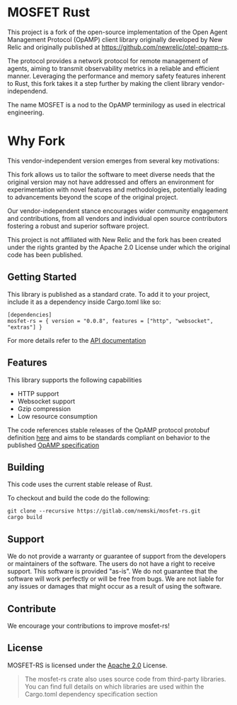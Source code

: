 # MOSFET Rust

This project is a fork of the open-source implementation of the Open Agent Management Protocol (OpAMP) client library originally developed by New Relic and originally published at https://github.com/newrelic/otel-opamp-rs. 

The protocol provides a network protocol for remote management of agents, aiming to transmit observability metrics in a reliable and efficient manner. Leveraging the performance and memory safety features inherent to Rust, this fork takes it a step further by making the client library vendor-independend.

The name MOSFET is a nod to the OpAMP terminilogy as used in electrical engineering.

 # Why Fork

This vendor-independent version emerges from several key motivations:

This fork allows us to tailor the software to meet diverse needs that the original version may not have addressed and offers an environment for experimentation with novel features and methodologies, potentially leading to advancements beyond the scope of the original project.

Our vendor-independent stance encourages wider community engagement and contributions, from all vendors and individual open source contributors fostering a robust and superior software project.

This project is not affiliated with New Relic and the fork has been created under the rights granted by the Apache 2.0 License under which the original code has been published.

## Getting Started

 This library is published as a standard crate. To add it to your project, include it as a dependency inside Cargo.toml like so:
```
[dependencies]
mosfet-rs = { version = "0.0.8", features = ["http", "websocket", "extras"] }
```

For more details refer to the [API documentation](https://docs.rs/mosfet-rs/latest/mosfet_rs/)
## Features

This library supports the following capabilities
 - HTTP support
 - Websocket support
 - Gzip compression
 - Low resource consumption

The code references stable releases of the OpAMP protocol protobuf definition [here](https://github.com/open-telemetry/opamp-spec) and aims to be standards compliant on behavior to the published [OpAMP specification](https://github.com/open-telemetry/opamp-spec/blob/main/specification.md)

## Building

This code uses the current stable release of Rust.

To checkout and build the code do the following:
```
git clone --recursive https://gitlab.com/nemski/mosfet-rs.git
cargo build
```

## Support

We do not provide a warranty or guarantee of support from the developers or maintainers of the software. The users do not have a right to receive support. This software is provided "as-is".
We do not guarantee that the software will work perfectly or will be free from bugs. We are not liable for any issues or damages that might occur as a result of using the software.

## Contribute

We encourage your contributions to improve mosfet-rs! 


## License
MOSFET-RS is licensed under the [Apache 2.0](http://apache.org/licenses/LICENSE-2.0.txt) License.
> The mosfet-rs crate also uses source code from third-party libraries. You can find full details on which libraries are used within the Cargo.toml dependency specification section
